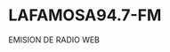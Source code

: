 # LAFAMOSA94.7-FM
EMISION DE RADIO WEB
<!-- GetButton.io widget -->
<script type="text/javascript">
    (function () {
        var options = {
            facebook: "205895593115555", // Facebook page ID
            whatsapp: "7131071088", // WhatsApp number
            call_to_action: "Hola qué tal", // Call to action
            button_color: "#FF6550", // Color of button
            position: "right", // Position may be 'right' or 'left'
            order: "facebook,whatsapp", // Order of buttons
        };
        var proto = document.location.protocol, host = "getbutton.io", url = proto + "//static." + host;
        var s = document.createElement('script'); s.type = 'text/javascript'; s.async = true; s.src = url + '/widget-send-button/js/init.js';
        s.onload = function () { WhWidgetSendButton.init(host, proto, options); };
        var x = document.getElementsByTagName('script')[0]; x.parentNode.insertBefore(s, x);
    })();
</script>
<!-- /GetButton.io widget -->
